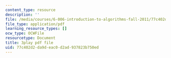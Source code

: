 ```yaml
---
content_type: resource
description: ''
file: /media/courses/6-006-introduction-to-algorithms-fall-2011/77c402d2da9deac0d2ad937823b750ed_AfSk24UTFS8.pdf
file_type: application/pdf
learning_resource_types: []
ocw_type: OCWFile
resourcetype: Document
title: 3play pdf file
uid: 77c402d2-da9d-eac0-d2ad-937823b750ed
---
```

